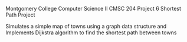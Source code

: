 Montgomery College Computer Science II CMSC 204 Project 6 Shortest Path Project

Simulates a simple map of towns using a graph data structure and Implements Dijkstra algorithm to find the shortest path between towns 
